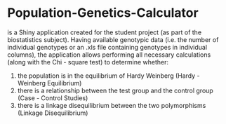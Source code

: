 # Population-Genetics-Calculator 
is a Shiny application created for the student project (as part of the biostatistics subject).
Having available genotypic data (i.e. the number of individual genotypes or an .xls file containing genotypes in individual columns), the application allows performing all necessary calculations (along with the Chi - square test) to determine whether:
1. the population is in the equilibrium of Hardy Weinberg (Hardy - Weinberg Equilibrium)
2. there is a relationship between the test group and the control group (Case - Control Studies)
3. there is a linkage disequilibrium between the two polymorphisms (Linkage Disequilibrium)

